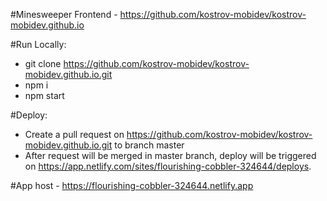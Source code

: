 #Minesweeper Frontend - https://github.com/kostrov-mobidev/kostrov-mobidev.github.io

#Run Locally:

- git clone https://github.com/kostrov-mobidev/kostrov-mobidev.github.io.git
- npm i
- npm start

#Deploy:

- Create a pull request on https://github.com/kostrov-mobidev/kostrov-mobidev.github.io.git to branch master
- After request will be merged in master branch, deploy will be triggered on https://app.netlify.com/sites/flourishing-cobbler-324644/deploys.

#App host - https://flourishing-cobbler-324644.netlify.app
